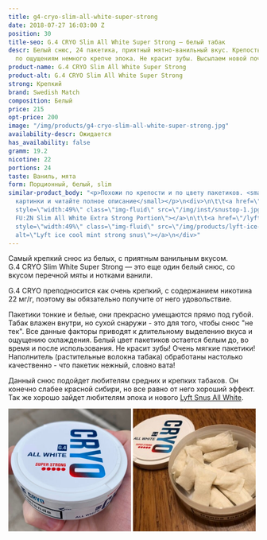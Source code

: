 ```yaml
---
title: g4-cryo-slim-all-white-super-strong
date: 2018-07-27 16:03:00 Z
position: 30
title-seo: G.4 CRYO Slim All White Super Strong — белый табак
descr: Белый снюс, 24 пакетика, приятный мятно-ванильный вкус. Крепость 22 мг никотина,
  по ощущениям немного крепче эпока. Не красит зубы. Высылаем новой почтой
product-name: G.4 CRYO Slim All White Super Strong
product-alt: G.4 CRYO Slim All White Super Strong
strong: Крепкий
brand: Swedish Match
composition: Белый
price: 215
opt-price: 200
image: "/img/products/g4-cryo-slim-all-white-super-strong.jpg"
availability-descr: Ожидается
has_availability: false
gramm: 19.2
nicotine: 22
portions: 24
taste: Ваниль, мята
form: Порционный, белый, slim
similar-product_body: "<p>Похожи по крепости и по цвету пакетиков. <small>Жмите на
  картинки и читайте полное описание</small></p>\n<div>\n\t\t<a href=\"/general-g4-slim-apple-white\"><img
  style=\"width:49%\" class=\"img-fluid\" src=\"/img/inst/snustop-1.jpg\" alt=\"G.4
  FU:ZN Slim All White Extra Strong Portion\"></a>\n\t\t<a href=\"/lyft-strong-ice-cool-mint-slim-all-white\"><img
  style=\"width:49%\" class=\"img-fluid\" src=\"/img/products/lyft-ice-cool-mint/lyft-ice-cool-mint.JPG\"
  alt=\"Lyft ice cool mint strong snus\"></a>\n</div>"
---
```


Самый крепкий снюс из белых, с приятным ванильным вкусом.<br>
G.4 CRYO Slim White Super Strong — это еще один белый снюс, со вкусом перечной мяты и нотками ванили.

G.4 CRYO преподносится как очень крепкий, с содержанием никотина 22 мг/г, поэтому вы обязательно получите от него удовольствие.

Пакетики тонкие и белые, они прекрасно умещаются прямо под губой. Табак влажен внутри, но сухой снаружи - это для того, чтобы снюс "не тек". Все данные факторы приводят к длительному выделению вкуса и ощущению охлаждения. Белый цвет пакетиков остается белым до, во время и после использования. Не красит зубы! Очень мягкие пакетики! Наполнитель (растительные волокна табака) обработаны настолько качественно - что пакетик нежный, словно вата!

Данный снюс подойдет любителям средних и крепких табаков. Он конечно слабее красной сибири, но все равно от него хороший эффект.
Так же хорошо зайдет любителям эпока и нового [Lyft Snus All White](/lyft-strong-ice-cool-mint-slim-all-white).

<div class="mb-2">
<img class="img-fluid" style="width:49%" src="/img/products/cryo/cryo-snus-g4.jpg" alt="G.4 CRYO Slim All White Super Strong - купить снюс">
<img class="img-fluid" style="width:49%" src="/img/products/cryo/g4cryo-snus.jpg" alt="Snus G.4 CRYO Slim All White Super Strong">
</div>